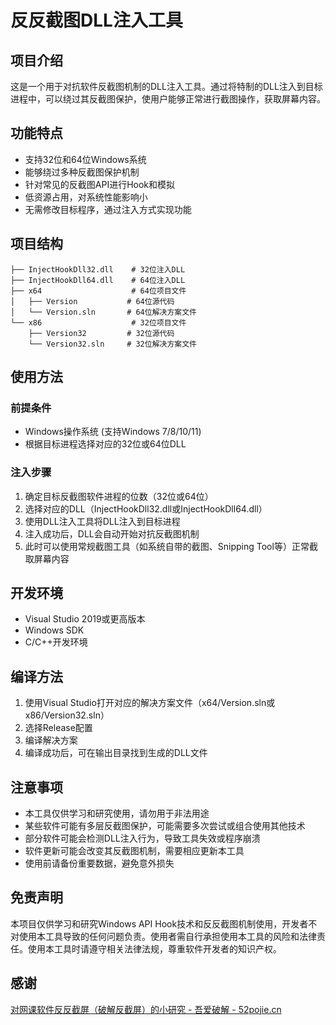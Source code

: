 # 反反截图DLL注入工具

## 项目介绍

这是一个用于对抗软件反截图机制的DLL注入工具。通过将特制的DLL注入到目标进程中，可以绕过其反截图保护，使用户能够正常进行截图操作，获取屏幕内容。

## 功能特点

- 支持32位和64位Windows系统
- 能够绕过多种反截图保护机制
- 针对常见的反截图API进行Hook和模拟
- 低资源占用，对系统性能影响小
- 无需修改目标程序，通过注入方式实现功能

## 项目结构

```
├── InjectHookDll32.dll    # 32位注入DLL
├── InjectHookDll64.dll    # 64位注入DLL
├── x64                    # 64位项目文件
│   ├── Version           # 64位源代码
│   └── Version.sln       # 64位解决方案文件
└── x86                    # 32位项目文件
    ├── Version32         # 32位源代码
    └── Version32.sln     # 32位解决方案文件
```

## 使用方法

### 前提条件

- Windows操作系统 (支持Windows 7/8/10/11)
- 根据目标进程选择对应的32位或64位DLL

### 注入步骤

1. 确定目标反截图软件进程的位数（32位或64位）
2. 选择对应的DLL（InjectHookDll32.dll或InjectHookDll64.dll）
3. 使用DLL注入工具将DLL注入到目标进程
4. 注入成功后，DLL会自动开始对抗反截图机制
5. 此时可以使用常规截图工具（如系统自带的截图、Snipping Tool等）正常截取屏幕内容

## 开发环境

- Visual Studio 2019或更高版本
- Windows SDK
- C/C++开发环境

## 编译方法

1. 使用Visual Studio打开对应的解决方案文件（x64/Version.sln或x86/Version32.sln）
2. 选择Release配置
3. 编译解决方案
4. 编译成功后，可在输出目录找到生成的DLL文件

## 注意事项

- 本工具仅供学习和研究使用，请勿用于非法用途
- 某些软件可能有多层反截图保护，可能需要多次尝试或组合使用其他技术
- 部分软件可能会检测DLL注入行为，导致工具失效或程序崩溃
- 软件更新可能会改变其反截图机制，需要相应更新本工具
- 使用前请备份重要数据，避免意外损失

## 免责声明

本项目仅供学习和研究Windows API Hook技术和反反截图机制使用，开发者不对使用本工具导致的任何问题负责。使用者需自行承担使用本工具的风险和法律责任。使用本工具时请遵守相关法律法规，尊重软件开发者的知识产权。

## 感谢

[对网课软件反反截屏（破解反截屏）的小研究 - 吾爱破解 - 52pojie.cn](https://www.52pojie.cn/thread-2002346-1-1.html)
